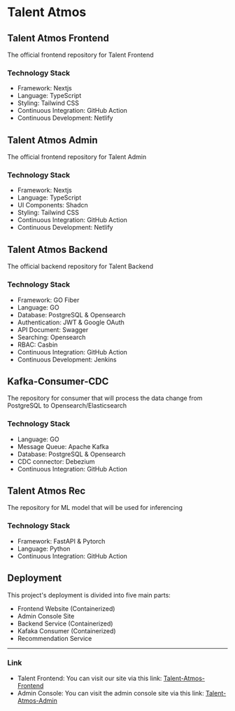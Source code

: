 # Talent Atmos

## Talent Atmos Frontend
The official frontend repository for Talent Frontend
### __Technology Stack__
- Framework: Nextjs
- Language: TypeScript
- Styling: Tailwind CSS
- Continuous Integration: GitHub Action
- Continuous Development: Netlify

## Talent Atmos Admin
The official frontend repository for Talent Admin
### __Technology Stack__
- Framework: Nextjs
- Language: TypeScript
- UI Components: Shadcn
- Styling: Tailwind CSS
- Continuous Integration: GitHub Action
- Continuous Development: Netlify

## Talent Atmos Backend
The official backend repository for Talent Backend
### __Technology Stack__
- Framework: GO Fiber
- Language: GO
- Database: PostgreSQL & Opensearch
- Authentication: JWT & Google OAuth
- API Document: Swagger
- Searching: Opensearch
- RBAC: Casbin
- Continuous Integration: GitHub Action
- Continuous Development: Jenkins

## Kafka-Consumer-CDC
The repository for consumer that will process the data change from PostgreSQL to Opensearch/Elasticsearch
### __Technology Stack__
- Language: GO
- Message Queue: Apache Kafka
- Database: PostgreSQL & Opensearch
- CDC connector: Debezium
- Continuous Integration: GitHub Action

## Talent Atmos Rec
The repository for ML model that will be used for inferencing
### __Technology Stack__
- Framework: FastAPI & Pytorch
- Language: Python
- Continuous Integration: GitHub Action

## Deployment
This project's deployment is divided into five main parts:
- Frontend Website (Containerized)
- Admin Console Site 
- Backend Service (Containerized)
- Kafaka Consumer (Containerized)
- Recommendation Service

---
### Link
- Talent Frontend:  You can visit our site via this link: [Talent-Atmos-Frontend](https://talent-atmos.netlify.app)
- Admin Console: You can visit the admin console site via this link: [Talent-Atmos-Admin](https://ta-mgmt-cons.netlify.app)

<!--
**Here are some ideas to get you started:**
🙋‍♀️ A short introduction - We are Talent Atmos, we strive to be a centric of youth development events platform.
🧙 Remember, you can do mighty things with the power of [Markdown](https://docs.github.com/github/writing-on-github/getting-started-with-writing-and-formatting-on-github/basic-writing-and-formatting-syntax)
-->
